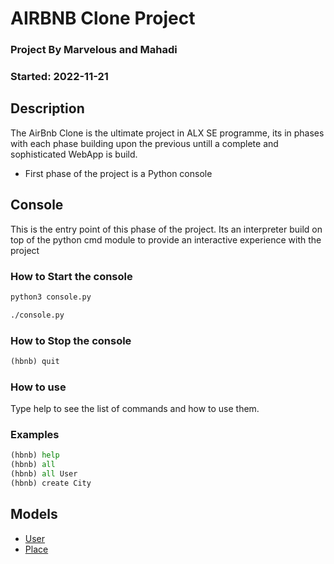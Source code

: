 # AIRBNB Clone Project 

### Project By  Marvelous and Mahadi
### Started: 2022-11-21


## Description
The AirBnb Clone is the ultimate project in ALX SE programme, its in phases with each phase building upon the previous untill a complete and sophisticated WebApp is build.
* First phase of the project is a Python console


## Console
This is the entry point of this phase of the project. Its an interpreter build
on top of the python cmd module to provide an interactive experience with the
project


### How to Start the console

```python
python3 console.py
```
```bash
./console.py
```

### How to Stop the console
```python
(hbnb) quit
```

### How to use
Type help to see the list of commands and how to use them.

### Examples
```python
(hbnb) help
(hbnb) all
(hbnb) all User
(hbnb) create City
```

## Models
* [User](models/user.py)
* [Place](models/place.py)
